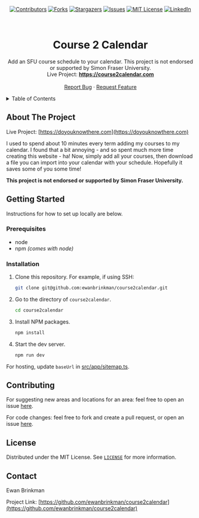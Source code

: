 <div align="center">

[![Contributors][contributors-shield]][contributors-url]
[![Forks][forks-shield]][forks-url] [![Stargazers][stars-shield]][stars-url]
[![Issues][issues-shield]][issues-url]
[![MIT
License][license-shield]][license-url]
[![LinkedIn][linkedin-shield]][linkedin-url]

</div>
<br />
<div align="center">
  <h1 align="center">Course 2 Calendar</h1>

  <p align="center">
    Add an SFU course schedule to your calendar. This project is not endorsed or supported by Simon Fraser University.
    <br />
    Live Project: <a href="https://doyouknowthere.com"><strong>https://course2calendar.com</strong></a>
    <br />
    <br />
    <a href="https://github.com/ewanbrinkman/course2calendar/issues">Report Bug</a>
    ·
    <a href="https://github.com/ewanbrinkman/course2calendar/issues">Request Feature</a>
  </p>
</div>

<!-- Table of contents. -->
<details>
  <summary>Table of Contents</summary>
  <ol>
    <li>
      <a href="#about-the-project">About The Project</a>
    </li>
    <li>
      <a href="#getting-started">Getting Started</a>
      <ul>
        <li><a href="#prerequisites">Prerequisites</a></li>
        <li><a href="#installation">Installation</a></li>
      </ul>
    </li>
    <li><a href="#contributing">Contributing</a></li>
    <li><a href="#license">License</a></li>
    <li><a href="#contact">Contact</a></li>
    <li><a href="#acknowledgments">Acknowledgments</a></li>
  </ol>
</details>

## About The Project

Live Project: [https://doyouknowthere.com](https://doyouknowthere.com)

I used to spend about 10 minutes every term adding my courses to my
calendar. I found that a bit annoying - and so spent much more time
creating this website - ha! Now, simply add all your courses, then
download a file you can import into your calendar with your schedule.
Hopefully it saves some of you some time!

**This project is not endorsed or supported by Simon Fraser University.**

## Getting Started

Instructions for how to set up locally are below.

### Prerequisites

- node
- npm _(comes with node)_

### Installation

1. Clone this repository. For example, if using SSH:
   ```sh
   git clone git@github.com:ewanbrinkman/course2calendar.git
   ```
2. Go to the directory of `course2calendar`.
   ```sh
   cd course2calendar
   ```
3. Install NPM packages.
   ```sh
   npm install
   ```
4. Start the dev server.
   ```sh
   npm run dev
   ```

For hosting, update `baseUrl` in [src/app/sitemap.ts](src/app/sitemap.ts).

## Contributing

For suggesting new areas and locations for an area: feel free to open an issue
[here](https://github.com/ewanbrinkman/course2calendar/issues).

For code changes: feel free to fork and create a pull request, or open an issue
[here](https://github.com/ewanbrinkman/course2calendar/issues).

## License

Distributed under the MIT License. See [`LICENSE`](/LICENSE) for more
information.

## Contact

Ewan Brinkman

Project Link:
[https://github.com/ewanbrinkman/course2calendar](https://github.com/ewanbrinkman/course2calendar)

<!-- Markdown links and images. -->

[contributors-shield]: https://img.shields.io/github/contributors/ewanbrinkman/course2calendar.svg?style=for-the-badge
[contributors-url]: https://github.com/ewanbrinkman/course2calendar/graphs/contributors
[forks-shield]: https://img.shields.io/github/forks/ewanbrinkman/course2calendar.svg?style=for-the-badge
[forks-url]: https://github.com/ewanbrinkman/course2calendar/network/members
[stars-shield]: https://img.shields.io/github/stars/ewanbrinkman/course2calendar.svg?style=for-the-badge
[stars-url]: https://github.com/ewanbrinkman/course2calendar/stargazers
[issues-shield]: https://img.shields.io/github/issues/ewanbrinkman/course2calendar.svg?style=for-the-badge
[issues-url]: https://github.com/ewanbrinkman/course2calendar/issues
[license-shield]: https://img.shields.io/github/license/ewanbrinkman/course2calendar.svg?style=for-the-badge
[license-url]: https://github.com/ewanbrinkman/course2calendar/blob/main/LICENSE
[linkedin-shield]: https://img.shields.io/badge/-LinkedIn-black.svg?style=for-the-badge&logo=linkedin&colorB=555
[linkedin-url]: https://linkedin.com/in/ewan-brinkman
